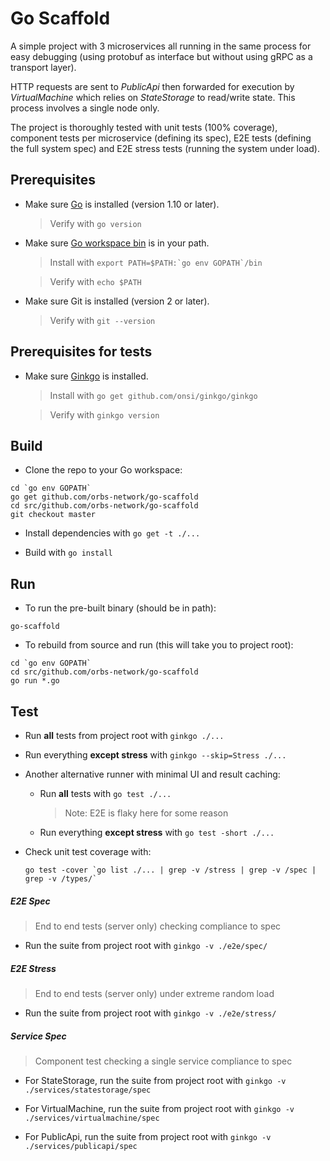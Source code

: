 # Go Scaffold

A simple project with 3 microservices all running in the same process for easy debugging (using protobuf as interface but without using gRPC as a transport layer).

HTTP requests are sent to *PublicApi* then forwarded for execution by *VirtualMachine* which relies on *StateStorage* to read/write state. This process involves a single node only.

The project is thoroughly tested with unit tests (100% coverage), component tests per microservice (defining its spec), E2E tests (defining the full system spec) and E2E stress tests (running the system under load).

## Prerequisites

* Make sure [Go](https://golang.org/doc/install) is installed (version 1.10 or later).
  
  > Verify with `go version`

* Make sure [Go workspace bin](https://stackoverflow.com/questions/42965673/cant-run-go-bin-in-terminal) is in your path.
  
  > Install with ``export PATH=$PATH:`go env GOPATH`/bin``
  
  > Verify with `echo $PATH`

* Make sure Git is installed (version 2 or later).
  
  > Verify with `git --version`

## Prerequisites for tests

* Make sure [Ginkgo](http://onsi.github.io/ginkgo/#getting-ginkgo) is installed.
  
  > Install with `go get github.com/onsi/ginkgo/ginkgo`
  
  > Verify with `ginkgo version`

## Build

* Clone the repo to your Go workspace:
```
cd `go env GOPATH`
go get github.com/orbs-network/go-scaffold
cd src/github.com/orbs-network/go-scaffold
git checkout master
```

* Install dependencies with `go get -t ./...`

* Build with `go install`

## Run

* To run the pre-built binary (should be in path):
```
go-scaffold
```

* To rebuild from source and run (this will take you to project root):
```
cd `go env GOPATH`
cd src/github.com/orbs-network/go-scaffold
go run *.go
```

## Test

* Run **all** tests from project root with `ginkgo ./...`

* Run everything **except stress** with `ginkgo --skip=Stress ./...`

* Another alternative runner with minimal UI and result caching:

  * Run **all** tests with `go test ./...` 
    
    > Note: E2E is flaky here for some reason
  
  * Run everything **except stress** with `go test -short ./...`
  
* Check unit test coverage with:
    ```
    go test -cover `go list ./... | grep -v /stress | grep -v /spec | grep -v /types/`
    ```

##### E2E Spec

> End to end tests (server only) checking compliance to spec

* Run the suite from project root with `ginkgo -v ./e2e/spec/`

##### E2E Stress

> End to end tests (server only) under extreme random load

* Run the suite from project root with `ginkgo -v ./e2e/stress/`

##### Service Spec

> Component test checking a single service compliance to spec

* For StateStorage, run the suite from project root with `ginkgo -v ./services/statestorage/spec`

* For VirtualMachine, run the suite from project root with `ginkgo -v  ./services/virtualmachine/spec`

* For PublicApi, run the suite from project root with `ginkgo -v  ./services/publicapi/spec`
